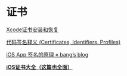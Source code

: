 # 证书

[Xcode证书安装和恢复](../300%20Learning%2085ac233e054e457b9ea0166355f87cb8/312%20Swift%20f3f7435fa56948829718e9373255e683/Xcode%E8%AF%81%E4%B9%A6%E5%AE%89%E8%A3%85%E5%92%8C%E6%81%A2%E5%A4%8D%205e041a5add3144739690a14174e823f8.md)

[代码签名释义 (Certificates, Identifiers, Profiles) ](../300%20Learning%2085ac233e054e457b9ea0166355f87cb8/312%20Swift%20f3f7435fa56948829718e9373255e683/%E4%BB%A3%E7%A0%81%E7%AD%BE%E5%90%8D%E9%87%8A%E4%B9%89%20(Certificates,%20Identifiers,%20Profiles)%200419be59c5884dbf80e0373d2a6c5e60.md)

[iOS App 签名的原理 « bang’s blog](../300%20Learning%2085ac233e054e457b9ea0166355f87cb8/312%20Swift%20f3f7435fa56948829718e9373255e683/iOS%20App%20%E7%AD%BE%E5%90%8D%E7%9A%84%E5%8E%9F%E7%90%86%20%C2%AB%20bang%E2%80%99s%20blog%208bff1bad542245989b0f2d8334a5cf1e.md)

[**iOS证书大全（这篇也全面）**](../300%20Learning%2085ac233e054e457b9ea0166355f87cb8/312%20Swift%20f3f7435fa56948829718e9373255e683/iOS%E8%AF%81%E4%B9%A6%E5%A4%A7%E5%85%A8%EF%BC%88%E8%BF%99%E7%AF%87%E4%B9%9F%E5%85%A8%E9%9D%A2%EF%BC%89%204ef50dc83d194945b97e778834a54d43.md)